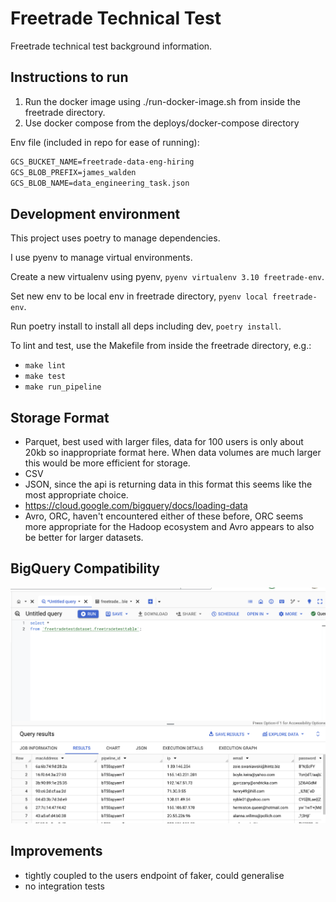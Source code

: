 # Freetrade Technical Test

Freetrade technical test background information.

## Instructions to run

1) Run the docker image using ./run-docker-image.sh from inside the freetrade directory.
2) Use docker compose from the deploys/docker-compose directory

Env file (included in repo for ease of running):

```markdown
GCS_BUCKET_NAME=freetrade-data-eng-hiring
GCS_BLOB_PREFIX=james_walden
GCS_BLOB_NAME=data_engineering_task.json
```

## Development environment

This project uses poetry to manage dependencies.

I use pyenv to manage virtual environments.

Create a new virtualenv using pyenv, `pyenv virtualenv 3.10 freetrade-env`.

Set new env to be local env in freetrade directory, `pyenv local freetrade-env`.

Run poetry install to install all deps including dev, `poetry install`.

To lint and test, use the Makefile from inside the freetrade directory, e.g.:

- `make lint`
- `make test`
- `make run_pipeline`

## Storage Format

- Parquet, best used with larger files, data for 100 users is only about 20kb so inappropriate format here. When data volumes are much larger this would be more efficient for storage.
- CSV
- JSON, since the api is returning data in this format this seems like the most appropriate choice.
- <https://cloud.google.com/bigquery/docs/loading-data>
- Avro, ORC, haven't encountered either of these before, ORC seems more appropriate for the Hadoop ecosystem and Avro appears to also be better for larger datasets.

## BigQuery Compatibility

![ta da](bigquery.png "BigQuery Compatibility")

## Improvements

- tightly coupled to the users endpoint of faker, could generalise
- no integration tests